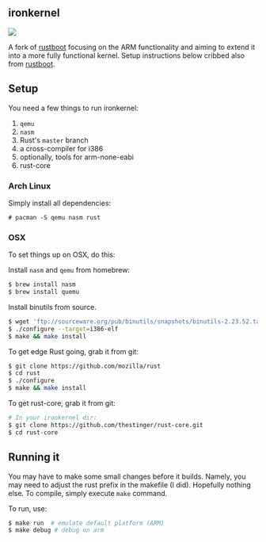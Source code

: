 ironkernel
--------
![](http://i.imgur.com/9nE81nY.png)

A fork of [rustboot](https://github.com/pczarn/rustboot.rs) focusing on the ARM functionality and aiming to extend it into a more fully functional kernel. Setup instructions below cribbed also from [rustboot](https://github.com/pczarn/rustboot.rs).

## Setup

You need a few things to run ironkernel:

1. `qemu`
2. `nasm`
3. Rust's `master` branch
4. a cross-compiler for i386
5. optionally, tools for arm-none-eabi
6. rust-core

### Arch Linux

Simply install all dependencies:
```
# pacman -S qemu nasm rust
```

### OSX

To set things up on OSX, do this:

Install `nasm` and `qemu` from homebrew:

```bash
$ brew install nasm
$ brew install quemu
```

Install binutils from source.

```bash
$ wget 'ftp://sourceware.org/pub/binutils/snapshots/binutils-2.23.52.tar.bz2' # or latest binutils
$ ./configure --target=i386-elf 
$ make && make install
```

To get edge Rust going, grab it from git:

```bash
$ git clone https://github.com/mozilla/rust
$ cd rust
$ ./configure
$ make && make install
```
To get rust-core, grab it from git:

```bash
# In your ironkernel dir:
$ git clone https://github.com/thestinger/rust-core.git
$ cd rust-core
```
## Running it
You may have to make some small changes before it builds. 
Namely, you may need to adjust the rust prefix in the makefile (I did). Hopefully nothing else.
To compile, simply execute `make` command.

To run, use:
```bash
$ make run	# emulate default platform (ARM)
$ make debug # debug on arm
```
